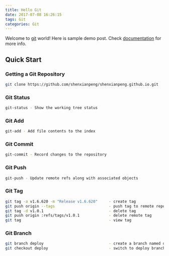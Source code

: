 ```yaml
---
title: Hello Git
date: 2017-07-08 16:26:15
tags: Git
categories: Git
---
```


Welcome to [git](https://git-scm.com) world! Here is sample demo post. Check [documentation](https://git-scm.com/docs) for more info.

## Quick Start

### Getting a Git Repository

```bash
git clone https://github.com/shenxianpeng/shenxianpeng.github.io.git
```

### Git Status

```bash
git-status - Show the working tree status
```

### Git Add

```bash
git-add - Add file contents to the index
```

### Git Commit

```bash
git-commit - Record changes to the repository
```

### Git Push

```bash
git-push - Update remote refs along with associated objects
```

### Git Tag

```bash
git tag -a v1.6.620 -m "Release v1.6.620"     - create tag
git push origin --tags                        - push tag to remote repository
git tag -d v1.0.1                             - delete tag
git push origin :refs/tags/v1.0.1             - delete remote tag
git tag                                       - view tag
```

### Git Branch

```bash
git branch deploy                             - create a branch named deploy
git checkout deploy                           - switch to deploy branch
```
